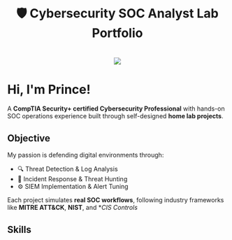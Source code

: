 <!-- Title Section -->
<h1 align="center">🛡️ Cybersecurity SOC Analyst Lab Portfolio</h1>
<h1 align="center"><a href="https://linkedin.com/prince-owoahene"><img src="https://img.shields.io/badge/-LinkedIn-0072b1?&style=for-the-badge&logo=linkedin&logoColor=white" /></a>

# Hi, I'm Prince!

A **CompTIA Security+ certified Cybersecurity Professional** with hands-on SOC operations experience built through self-designed **home lab projects**.  

## Objective
My passion is defending digital environments through:  
- 🔍 Threat Detection & Log Analysis  
- 🧠 Incident Response & Threat Hunting  
- ⚙️ SIEM Implementation & Alert Tuning 

Each project simulates **real SOC workflows**, following industry frameworks like **MITRE ATT&CK**, **NIST**, and **CIS Controls*

## Skills
